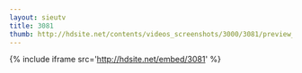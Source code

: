 ```yaml
---
layout: sieutv
title: 3081
thumb: http://hdsite.net/contents/videos_screenshots/3000/3081/preview_360p.mp4.jpg
---
```

{% include iframe src='http://hdsite.net/embed/3081' %}
 
